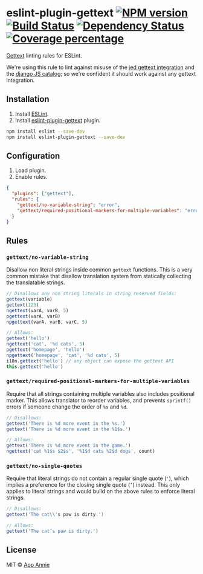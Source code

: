 # eslint-plugin-gettext [![NPM version][npm-image]][npm-url] [![Build Status][travis-image]][travis-url] [![Dependency Status][daviddm-image]][daviddm-url] [![Coverage percentage][coveralls-image]][coveralls-url]

[Gettext](https://en.wikipedia.org/wiki/Gettext) linting rules for ESLint.

We're using this rule to lint against misuse of the [jed gettext integration](https://github.com/messageformat/Jed) and the [django JS catalog](https://docs.djangoproject.com/en/1.11/topics/i18n/translation/#internationalization-in-javascript-code); so we're confident it should work against any gettext integration.

## Installation

1. Install [ESLint](https://www.github.com/eslint/eslint).
1. Install [eslint-plugin-gettext](https://github.com/appannie/eslint-plugin-gettext) plugin.

```sh
npm install eslint --save-dev
npm install eslint-plugin-gettext --save-dev
```

## Configuration

1. Load plugin.
1. Enable rules.

```json
{
  "plugins": ["gettext"],
  "rules": {
    "gettext/no-variable-string": "error",
    "gettext/required-positional-markers-for-multiple-variables": "error"
  }
}
```

## Rules

### `gettext/no-variable-string`

Disallow non literal strings inside common `gettext` functions. This is a very common mistake that disallow translation system from statically collecting the translatable strings.

```js
// Disallows any non string literals in string reserved fields:
gettext(variable)
gettext(123)
ngettext(varA, varB, 5)
pgettext(varA, varB)
npgettext(varA, varB, varC, 5)

// Allows:
gettext('hello')
ngettext('cat', '%d cats', 5)
pgettext('homepage', 'hello')
npgettext('homepage', 'cat', '%d cats', 5)
i18n.gettext('hello') // any object can expose the gettext API
this.gettext('hello')
```

### `gettext/required-positional-markers-for-multiple-variables`

Require that all strings containing multiple variables also includes positional marker. This allows translator to reorder variables, and prevents `sprintf()` errors if someone change the order of `%s` and `%d`.

```js
// Disallows:
gettext('There is %d more event in the %s.')
gettext('There is %d more event in the %1$s.')

// Allows:
gettext('There is %d more event in the game.')
ngettext('cat %1$s $2$s', '%1$d cats %2$d dogs', count)
```

### `gettext/no-single-quotes`

Require that literal strings do not contain a regular single quote (`'`), which implies a preference for the closing single quote (`’`) instead. This only applies to literal strings and would build on the above rules to enforce literal strings.

``` js
// Disallows:
gettext('The cat\\'s paw is dirty.')

// Allows:
gettext('The cat’s paw is dirty.')
```

## License

MIT © [App Annie](https://www.appannie.com/en/about/careers/engineering/)

[npm-image]: https://badge.fury.io/js/eslint-plugin-gettext.svg
[npm-url]: https://npmjs.org/package/eslint-plugin-gettext
[travis-image]: https://travis-ci.org/appannie/eslint-plugin-gettext.svg?branch=master
[travis-url]: https://travis-ci.org/appannie/eslint-plugin-gettext
[daviddm-image]: https://david-dm.org/appannie/eslint-plugin-gettext.svg?theme=shields.io
[daviddm-url]: https://david-dm.org/appannie/eslint-plugin-gettext
[coveralls-image]: https://coveralls.io/repos/appannie/eslint-plugin-gettext/badge.svg
[coveralls-url]: https://coveralls.io/r/appannie/eslint-plugin-gettext
